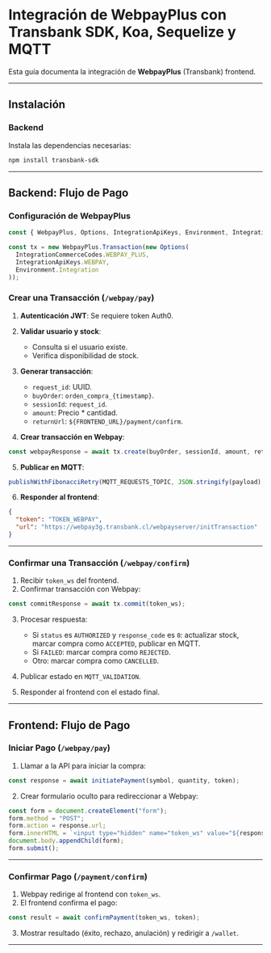 # Integración de WebpayPlus con Transbank SDK, Koa, Sequelize y MQTT

Esta guía documenta la integración de **WebpayPlus** (Transbank) frontend.

---

## Instalación

### Backend

Instala las dependencias necesarias:

```bash
npm install transbank-sdk
```

---

## Backend: Flujo de Pago

### Configuración de WebpayPlus

```javascript
const { WebpayPlus, Options, IntegrationApiKeys, Environment, IntegrationCommerceCodes } = require("transbank-sdk");

const tx = new WebpayPlus.Transaction(new Options(
  IntegrationCommerceCodes.WEBPAY_PLUS,
  IntegrationApiKeys.WEBPAY,
  Environment.Integration
));
```

### Crear una Transacción (`/webpay/pay`)

1. **Autenticación JWT**: Se requiere token Auth0.

2. **Validar usuario y stock**:

   * Consulta si el usuario existe.
   * Verifica disponibilidad de stock.

3. **Generar transacción**:

   * `request_id`: UUID.
   * `buyOrder`: `orden_compra_{timestamp}`.
   * `sessionId`: `request_id`.
   * `amount`: Precio \* cantidad.
   * `returnUrl`: `${FRONTEND_URL}/payment/confirm`.

4. **Crear transacción en Webpay**:

```javascript
const webpayResponse = await tx.create(buyOrder, sessionId, amount, returnUrl);
```

5. **Publicar en MQTT**:

```javascript
publishWithFibonacciRetry(MQTT_REQUESTS_TOPIC, JSON.stringify(payload), 1);
```

6. **Responder al frontend**:

```json
{
  "token": "TOKEN_WEBPAY",
  "url": "https://webpay3g.transbank.cl/webpayserver/initTransaction"
}
```

---

### Confirmar una Transacción (`/webpay/confirm`)

1. Recibir `token_ws` del frontend.
2. Confirmar transacción con Webpay:

```javascript
const commitResponse = await tx.commit(token_ws);
```

3. Procesar respuesta:

   * Si `status` es `AUTHORIZED` y `response_code` es `0`: actualizar stock, marcar compra como `ACCEPTED`, publicar en MQTT.
   * Si `FAILED`: marcar compra como `REJECTED`.
   * Otro: marcar compra como `CANCELLED`.

4. Publicar estado en `MQTT_VALIDATION`.

5. Responder al frontend con el estado final.

---

## Frontend: Flujo de Pago

### Iniciar Pago (`/webpay/pay`)

1. Llamar a la API para iniciar la compra:

```javascript
const response = await initiatePayment(symbol, quantity, token);
```

2. Crear formulario oculto para redireccionar a Webpay:

```javascript
const form = document.createElement("form");
form.method = "POST";
form.action = response.url;
form.innerHTML = `<input type="hidden" name="token_ws" value="${response.token}" />`;
document.body.appendChild(form);
form.submit();
```

---

### Confirmar Pago (`/payment/confirm`)

1. Webpay redirige al frontend con `token_ws`.
2. El frontend confirma el pago:

```javascript
const result = await confirmPayment(token_ws, token);
```

3. Mostrar resultado (éxito, rechazo, anulación) y redirigir a `/wallet`.

---
